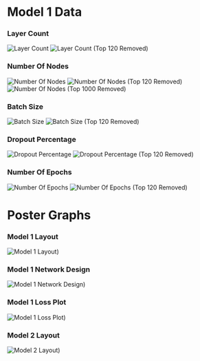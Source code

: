 # Model 1 Data

### Layer Count
![Layer Count](https://github.com/gmongaras/Tensor-Hypercontraction-Poster-Info/blob/main/README_Pics/Combined%20Loss%20Value%20vs.%20Layer%20Count.png)
![Layer Count (Top 120 Removed)](https://github.com/gmongaras/Tensor-Hypercontraction-Poster-Info/blob/main/README_Pics/Combined%20Loss%20Value%20vs.%20Layer%20Count%20(Top%20120%20Removed).png)

### Number Of Nodes
![Number Of Nodes](https://github.com/gmongaras/Tensor-Hypercontraction-Poster-Info/blob/main/README_Pics/Combined%20Loss%20Value%20vs.%20Number%20Of%20Nodes.png)
![Number Of Nodes (Top 120 Removed)](https://github.com/gmongaras/Tensor-Hypercontraction-Poster-Info/blob/main/README_Pics/Combined%20Loss%20Value%20vs.%20Number%20Of%20Nodes%20(Top%20120%20Removed).png)
![Number Of Nodes (Top 1000 Removed)](https://github.com/gmongaras/Tensor-Hypercontraction-Poster-Info/blob/main/README_Pics/Combined%20Loss%20Value%20vs.%20Number%20Of%20Nodes%20(Top%201000%20Removed).png)

### Batch Size
![Batch Size](https://github.com/gmongaras/Tensor-Hypercontraction-Poster-Info/blob/main/README_Pics/Combined%20Loss%20Value%20vs.%20Batch%20Size.png)
![Batch Size (Top 120 Removed)](https://github.com/gmongaras/Tensor-Hypercontraction-Poster-Info/blob/main/README_Pics/Combined%20Loss%20Value%20vs.%20Batch%20Size%20(Top%20120%20Removed).png)

### Dropout Percentage
![Dropout Percentage](https://github.com/gmongaras/Tensor-Hypercontraction-Poster-Info/blob/main/README_Pics/Combined%20Loss%20Value%20vs.%20Dropout%20Percentage.png)
![Dropout Percentage (Top 120 Removed)](https://github.com/gmongaras/Tensor-Hypercontraction-Poster-Info/blob/main/README_Pics/Combined%20Loss%20Value%20vs.%20Dropout%20Percentage%20(Top%20120%20Removed).png)

### Number Of Epochs
![Number Of Epochs](https://github.com/gmongaras/Tensor-Hypercontraction-Poster-Info/blob/main/README_Pics/Combined%20Loss%20Value%20vs.%20Number%20Of%20Epochs.png)
![Number Of Epochs (Top 120 Removed)](https://github.com/gmongaras/Tensor-Hypercontraction-Poster-Info/blob/main/README_Pics/Combined%20Loss%20Value%20vs.%20Number%20Of%20Epochs%20(Top%20120%20Removed).png)



# Poster Graphs

### Model 1 Layout
![Model 1 Layout)](https://github.com/gmongaras/Tensor-Hypercontraction-Poster-Info/blob/main/Poster/Chem%20Research%20Model%201.png)

### Model 1 Network Design
![Model 1 Network Design)](https://github.com/gmongaras/Tensor-Hypercontraction-Poster-Info/blob/main/Poster/Chem%20Research%20Model%201%20Design.png)

### Model 1 Loss Plot
![Model 1 Loss Plot)](https://github.com/gmongaras/Tensor-Hypercontraction-Poster-Info/blob/main/Poster/trainPlot.png)

### Model 2 Layout
![Model 2 Layout)](https://github.com/gmongaras/Tensor-Hypercontraction-Poster-Info/blob/main/Poster/Chem%20Research%20Model%202.png)
